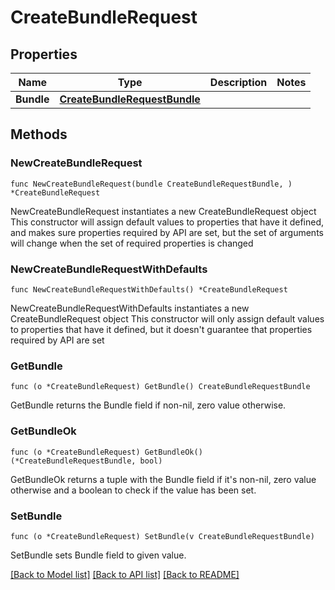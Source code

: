 # CreateBundleRequest

## Properties

Name | Type | Description | Notes
------------ | ------------- | ------------- | -------------
**Bundle** | [**CreateBundleRequestBundle**](CreateBundleRequestBundle.md) |  | 

## Methods

### NewCreateBundleRequest

`func NewCreateBundleRequest(bundle CreateBundleRequestBundle, ) *CreateBundleRequest`

NewCreateBundleRequest instantiates a new CreateBundleRequest object
This constructor will assign default values to properties that have it defined,
and makes sure properties required by API are set, but the set of arguments
will change when the set of required properties is changed

### NewCreateBundleRequestWithDefaults

`func NewCreateBundleRequestWithDefaults() *CreateBundleRequest`

NewCreateBundleRequestWithDefaults instantiates a new CreateBundleRequest object
This constructor will only assign default values to properties that have it defined,
but it doesn't guarantee that properties required by API are set

### GetBundle

`func (o *CreateBundleRequest) GetBundle() CreateBundleRequestBundle`

GetBundle returns the Bundle field if non-nil, zero value otherwise.

### GetBundleOk

`func (o *CreateBundleRequest) GetBundleOk() (*CreateBundleRequestBundle, bool)`

GetBundleOk returns a tuple with the Bundle field if it's non-nil, zero value otherwise
and a boolean to check if the value has been set.

### SetBundle

`func (o *CreateBundleRequest) SetBundle(v CreateBundleRequestBundle)`

SetBundle sets Bundle field to given value.



[[Back to Model list]](../README.md#documentation-for-models) [[Back to API list]](../README.md#documentation-for-api-endpoints) [[Back to README]](../README.md)


